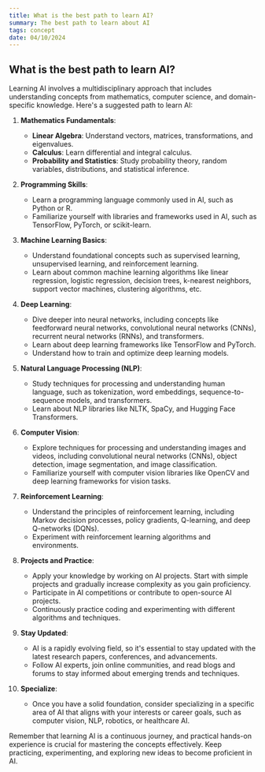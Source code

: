 ```yaml
---
title: What is the best path to learn AI? 
summary: The best path to learn about AI
tags: concept
date: 04/10/2024
---
```


## What is the best path to learn AI? 

Learning AI involves a multidisciplinary approach that includes understanding concepts from mathematics, computer science, and domain-specific knowledge. Here's a suggested path to learn AI:

1. **Mathematics Fundamentals**:
   - **Linear Algebra**: Understand vectors, matrices, transformations, and eigenvalues.
   - **Calculus**: Learn differential and integral calculus.
   - **Probability and Statistics**: Study probability theory, random variables, distributions, and statistical inference.

2. **Programming Skills**:
   - Learn a programming language commonly used in AI, such as Python or R.
   - Familiarize yourself with libraries and frameworks used in AI, such as TensorFlow, PyTorch, or scikit-learn.

3. **Machine Learning Basics**:
   - Understand foundational concepts such as supervised learning, unsupervised learning, and reinforcement learning.
   - Learn about common machine learning algorithms like linear regression, logistic regression, decision trees, k-nearest neighbors, support vector machines, clustering algorithms, etc.

4. **Deep Learning**:
   - Dive deeper into neural networks, including concepts like feedforward neural networks, convolutional neural networks (CNNs), recurrent neural networks (RNNs), and transformers.
   - Learn about deep learning frameworks like TensorFlow and PyTorch.
   - Understand how to train and optimize deep learning models.

5. **Natural Language Processing (NLP)**:
   - Study techniques for processing and understanding human language, such as tokenization, word embeddings, sequence-to-sequence models, and transformers.
   - Learn about NLP libraries like NLTK, SpaCy, and Hugging Face Transformers.

6. **Computer Vision**:
   - Explore techniques for processing and understanding images and videos, including convolutional neural networks (CNNs), object detection, image segmentation, and image classification.
   - Familiarize yourself with computer vision libraries like OpenCV and deep learning frameworks for vision tasks.

7. **Reinforcement Learning**:
   - Understand the principles of reinforcement learning, including Markov decision processes, policy gradients, Q-learning, and deep Q-networks (DQNs).
   - Experiment with reinforcement learning algorithms and environments.

8. **Projects and Practice**:
   - Apply your knowledge by working on AI projects. Start with simple projects and gradually increase complexity as you gain proficiency.
   - Participate in AI competitions or contribute to open-source AI projects.
   - Continuously practice coding and experimenting with different algorithms and techniques.

9. **Stay Updated**:
   - AI is a rapidly evolving field, so it's essential to stay updated with the latest research papers, conferences, and advancements.
   - Follow AI experts, join online communities, and read blogs and forums to stay informed about emerging trends and techniques.

10. **Specialize**:
    - Once you have a solid foundation, consider specializing in a specific area of AI that aligns with your interests or career goals, such as computer vision, NLP, robotics, or healthcare AI.

Remember that learning AI is a continuous journey, and practical hands-on experience is crucial for mastering the concepts effectively. Keep practicing, experimenting, and exploring new ideas to become proficient in AI.